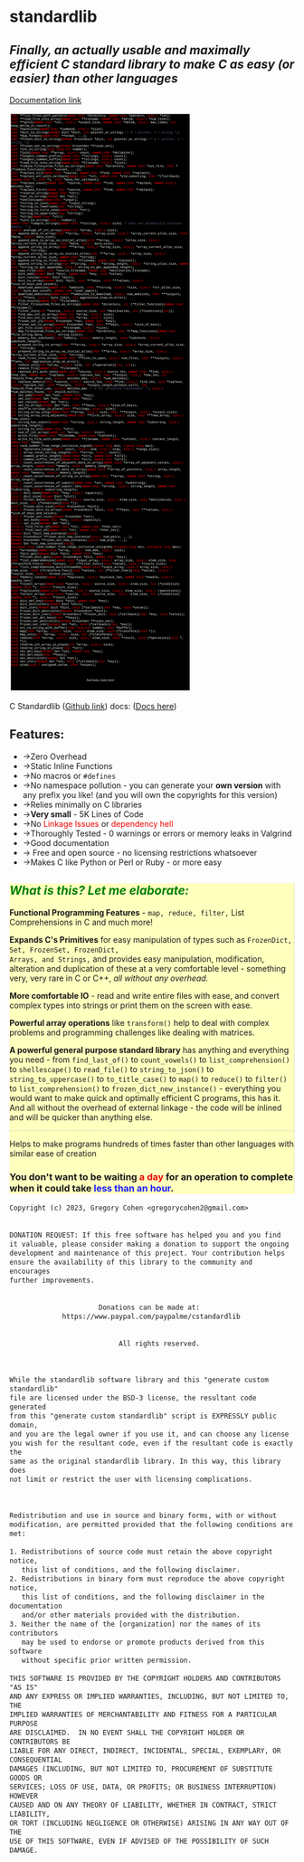 # standardlib

<h2><i>Finally, an actually usable and maximally efficient C standard library to make C as easy (or easier) than other languages</i></h2>

<a href="https://www.embracematurity.com/docs/html/html/standardlib_8h.html">Documentation link</a>

![Alt text](https://github.com/gregoryc/standardlib/raw/main/tools/pic.png)

C Standardlib (<a href="https://github.com/gregoryc/standardlib">Github link</a>) docs: (<a href="https://www.embracematurity.com/docs/html/html/standardlib_8h.html">Docs here</a>)</h2>

<h2>Features:</h2>
<ul class="features-list">
<li>→Zero Overhead</li>
<li>→Static Inline Functions</li>
<li>→No macros or <span style=font-style:normal;><code>#defines</code></span></li>
<li>→No namespace pollution - you can generate your <span style=font-style:normal;><b>own version</b></span> with any prefix you like! (<span style=font-style:normal;>and you will own the copyrights for this version</span>)</li>
<li>→Relies <span style=font-style:normal;>minimally</span> on C libraries<li>→<span style=font-style:normal;><b>Very
small</b></span> - 5K Lines of Code</li><li>→No <span style='color:rgb(240, 0, 0);'>Linkage Issues</span> or <span style='color:rgb(240, 0, 0);'>dependency hell</span></li><li>→Thoroughly
Tested - 0 warnings or errors or memory leaks in Valgrind</li><li>→Good documentation</li><li>→
Free and open source - no licensing restrictions whatsoever</li><li>→Makes C like
Python or Perl or Ruby - or more easy</li>
</ul>
</p>
</div>
<div class=pane style='border: 0;border-right: 1px dotted rgb(200, 200, 200); background-color: rgb(255, 255, 190);'>
<div class="library-details"><h2 style=color:green;><i>What is this? Let me elaborate:</i></h2>
<p class=feature>
<strong>Functional Programming Features</strong> - <code>map, reduce, filter,</code> List Comprehensions in C and much more!</p>
<p class=feature><strong>Expands C's Primitives</strong> for easy
manipulation of types such as <code>FrozenDict, Set, FrozenSet, FrozenDict,
Arrays, and Strings,</code> and provides easy manipulation, modification,
alteration and duplication of these at a very comfortable level -
something very, very rare in C or C++, <i>all without any overhead.</i></p>

<p class=feature><strong>More comfortable IO</strong> - read and write entire files with ease, and convert
complex types into strings or print them on the screen with ease. </p>

<p class=feature><strong>Powerful array operations</strong> like <code>transform()</code> help to deal with complex
problems and programming challenges like dealing with matrices.</p>
<p class=feature><strong>A powerful general purpose standard library</strong> has anything and
everything you need - from <code>find_last_of()</code> to <code>count_vowels()</code>
to <code>list_comprehension()</code> to <code>shellescape()</code> to <code>read_file()</code> to
<code>string_to_json()</code> to <code>string_to_uppercase()</code> to <code>to_title_case()</code> to <code>map()</code>
to <code>reduce()</code> to <code>filter()</code> to <code>list_comprehension()</code> to <code>frozen_dict_new_instance()</code> - everything you would want to make quick
and optimally efficient C programs, this has it. And all without the overhead of external linkage - the code will be inlined and will be quicker than anything else.</p>
<div style='height: 1px; border: 0;border-bottom: 1px dashed rgb(200, 200, 200);'></div>

<p class=performance><span>Helps to make programs hundreds of times faster than other languages with similar ease of creation</span>

<h3>You don't want to be waiting <span style='color:rgb(240, 0, 0);'>a day</span> for an operation to complete when it could take <span style='color:rgb(30, 30, 255);'>less than an hour</span>.</h3>


</p>
</div>
</div>


    Copyright (c) 2023, Gregory Cohen <gregorycohen2@gmail.com>


    DONATION REQUEST: If this free software has helped you and you find
    it valuable, please consider making a donation to support the ongoing
    development and maintenance of this project. Your contribution helps
    ensure the availability of this library to the community and encourages
    further improvements.


                          Donations can be made at:
                 https://www.paypal.com/paypalme/cstandardlib


                               All rights reserved.



    While the standardlib software library and this "generate custom standardlib"
    file are licensed under the BSD-3 license, the resultant code generated
    from this "generate custom standardlib" script is EXPRESSLY public domain,
    and you are the legal owner if you use it, and can choose any license
    you wish for the resultant code, even if the resultant code is exactly the
    same as the original standardlib library. In this way, this library does
    not limit or restrict the user with licensing complications.



    Redistribution and use in source and binary forms, with or without
    modification, are permitted provided that the following conditions are met:

    1. Redistributions of source code must retain the above copyright notice,
       this list of conditions, and the following disclaimer.
    2. Redistributions in binary form must reproduce the above copyright notice,
       this list of conditions, and the following disclaimer in the documentation
       and/or other materials provided with the distribution.
    3. Neither the name of the [organization] nor the names of its contributors
       may be used to endorse or promote products derived from this software
       without specific prior written permission.

    THIS SOFTWARE IS PROVIDED BY THE COPYRIGHT HOLDERS AND CONTRIBUTORS "AS IS"
    AND ANY EXPRESS OR IMPLIED WARRANTIES, INCLUDING, BUT NOT LIMITED TO, THE
    IMPLIED WARRANTIES OF MERCHANTABILITY AND FITNESS FOR A PARTICULAR PURPOSE
    ARE DISCLAIMED.  IN NO EVENT SHALL THE COPYRIGHT HOLDER OR CONTRIBUTORS BE
    LIABLE FOR ANY DIRECT, INDIRECT, INCIDENTAL, SPECIAL, EXEMPLARY, OR CONSEQUENTIAL
    DAMAGES (INCLUDING, BUT NOT LIMITED TO, PROCUREMENT OF SUBSTITUTE GOODS OR
    SERVICES; LOSS OF USE, DATA, OR PROFITS; OR BUSINESS INTERRUPTION) HOWEVER
    CAUSED AND ON ANY THEORY OF LIABILITY, WHETHER IN CONTRACT, STRICT LIABILITY,
    OR TORT (INCLUDING NEGLIGENCE OR OTHERWISE) ARISING IN ANY WAY OUT OF THE
    USE OF THIS SOFTWARE, EVEN IF ADVISED OF THE POSSIBILITY OF SUCH DAMAGE.

